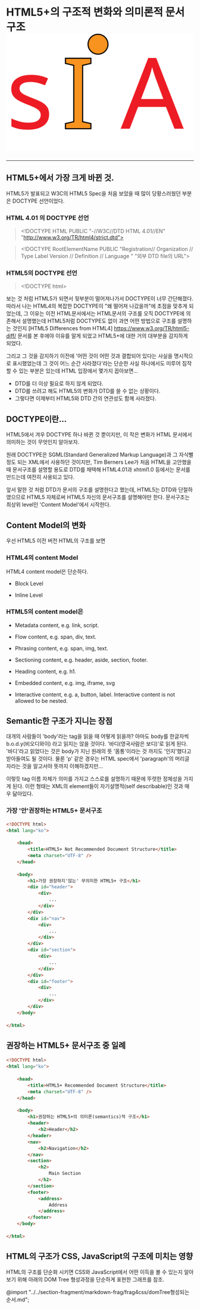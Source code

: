 # HTML5+의 구조적 변화와 의미론적 문서구조 ![SIA Logo](../../img/sia-logo-first.svg "Stack It All")
---

## HTML5+에서 가장 크게 바뀐 것.

HTML5가 발표되고 W3C의 HTML5 Spec을 처음 보았을 때 많이 당황스러웠던 부분은 DOCTYPE 선언이었다. 

### HTML 4.01 의 DOCTYPE 선언


> &lt;!DOCTYPE HTML PUBLIC "-//W3C//DTD HTML 4.01//EN" "http://www.w3.org/TR/html4/strict.dtd">


> &lt;!DOCTYPE RootElementName PUBLIC "Registration// Organization // Type Label  Version // Definition // Language " "외부 DTD file의 URL">

### HTML5의 DOCTYPE 선언

> &lt;!DOCTYPE html>


보는 것 처럼 HTML5가 되면서 뒷부분이 떨어져나가서 DOCTYPE이 너무 간단해졌다. 따라서 나는 HTML4의 복잡한 DOCTYPE이 "왜 떨어져 나갔을까"에 초점을 맞추게 되었는데, 그 이유는 이전 HTML문서에서는 HTML문서의 구조를 오직 DOCTYPE에 의존해서 설명했는데 HTML5처럼 DOCTYPE도 없이 과연 어떤 방법으로 구조를 설명하는 것인지 [<span class="emph">HTML5 Differences from HTML4</span>] https://www.w3.org/TR/html5-diff/ 문서를 본 후에야 이유를 알게 되었고 HTML5+에 대한 거의 대부분을 감지하게 되었다.


그리고 그 것을 감지하기 이전에 '어떤 것이 어떤 것과 결합되어 있다는 사실을 명시적으로 표시했었는데 그 것이 어느 순간 사라졌다'라는 단순한 사실 하나에서도 미루어 짐작할 수 있는 부분은 있는데 HTML 입장에서 몇가지 꼽아보면... 

- DTD를 더 이상 필요로 하지 않게 되었다.
- DTD를 쓰려고 해도 HTML5의 변화가 DTD를 쓸 수 없는 상황이다.
- 그렇다면 이제부터 HTML5와 DTD 간의 연관성도 함께 사라졌다.


## DOCTYPE이란...

HTML5에서 겨우 DOCTYPE 하나 바뀐 것 뿐이지만, 이 작은 변화가 HTML 문서에서 의미하는 것이 무엇인지 알아보자. 

원래 DOCTYPE은 SGML(Standard Generalized Markup Language)과 그 자식뻘 정도 되는 XML에서 사용하던 것이지만, Tim Berners Lee가 처음 HTML을 고안했을 때 문서구조를 설명할 용도로 DTD를 채택해 HTML4.01과 xhtml1.0 등에서는 문서를 만드는데 여전히 사용되고 있다.

앞서 말한 것 처럼 DTD가 문서의 구조를 설명한다고 했는데, HTML5는 DTD와 단절하였으므로 HTML5 자체로써 HTML5 자신의 문서구조를 설명해야만 한다. 문서구조는 최상위 level인 'Content Model'에서 시작한다. 

## Content Model의 변화

우선 HTML5 이전 버전 HTML의 구조를 보면

### HTML4의 content Model

HTML4 content model은 단순하다.

- <span class="emph">Block</span> Level

- <span class="emph">Inline</span> Level

### HTML5의 content model은

- <span class="emph">Metadata</span> content, e.g. link, script.

- <span class="emph">Flow</span> content, e.g. span, div, text. 

- <span class="emph">Phrasing</span> content, e.g. span, img, text.

- <span class="emph">Sectioning</span> content, e.g. header, aside, section, footer.

- <span class="emph">Heading</span> content, e.g. h1.

- <span class="emph">Embedded</span> content, e.g. img, iframe, svg

- <span class="emph">Interactive</span> content, e.g. a, button, label. Interactive content is not allowed to be nested.


## Semantic한 구조가 지니는 장점

대개의 사람들이 'body'라는 tag을 읽을 때 어떻게 읽을까? 아마도 body를 한글자씩 b.o.d.y(비오디와이) 라고 읽지는 않을 것이다. '바디(영국사람은 보디)'로 읽게 된다. '바디'라고 읽었다는 것은 body가 지닌 원래의 뜻 '몸통'이라는 것 까지도 '인지'했다고 받아들여도 될 것이다. 물론 'p' 같은 경우는 HTML spec에서 'paragraph'의 머리글자라는 것을 알고서야 뜻까지 이해하겠지만...

이렇듯 tag 이름 자체가 의미를 가지고 스스로를 설명하기 때문에 뚜렷한 정체성을 가지게 된다. 이런 형태는 XML의 element들이 자기설명적(self describable)인 것과 매우 닮아있다.



### 가장 '안'권장하는 HTML5+ 문서구조

```html
<!DOCTYPE html>
<html lang="ko">
    
    <head>
        <title>HTML5+ Not Recommended Document Structure</title>
        <meta charset="UTF-8" />
    </head>

    <body>
        <h1>가장 권장하지'않는' 무의미한 HTML5+ 구조</h1>
        <div id="header">
            <div>
                ...
            </div>
        </div>
        <div id="nav">
            <div>
                ...
            </div>
        </div>
        <div id="section">
            <div>
                ...
            </div>
        </div>
        <div id="footer">
            <div>
                ...
            </div>
        </div>
    </body>

</html>

```

                
## 권장하는 HTML5+ 문서구조 중 일례


```html
<!DOCTYPE html>
<html lang="ko">
    
    <head>
        <title>HTML5+ Recommended Document Structure</title>
        <meta charset="UTF-8" />
    </head>

    <body>
        <h1>권장하는 HTML5+의 의미론(semantics)적 구조</h1>
        <header>
            <h2>Header</h2>
        </header>
        <nav>
            <h2>Navigation</h2>
        </nav>
        <section>
            <h2>
                Main Section
            </h2>
        </section>
        <footer>
            <address>
                Address
            </address>
        </footer>
    </body>

</html>
```

## HTML의 구조가 CSS, JavaScript의 구조에 미치는 영향

HTML의 구조를 단순화 시키면 CSS와 JavaScript에서 어떤 이득을 볼 수 있는지 알아보기 위해 아래의 DOM Tree 형성과정을 단순하게 표현한 그래프를 참조.

@import "../../section-fragment/markdown-frag/frag4css/domTree형성되는순서.md";